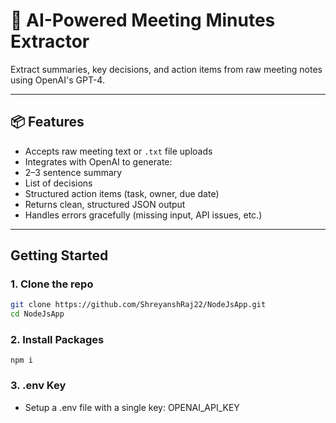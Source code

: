 # 🧠 AI-Powered Meeting Minutes Extractor

Extract summaries, key decisions, and action items from raw meeting notes using OpenAI's GPT-4.

---

## 📦 Features
  - Accepts raw meeting text or `.txt` file uploads
  -  Integrates with OpenAI to generate:
  - 2–3 sentence summary
  - List of decisions
  - Structured action items (task, owner, due date)
  -  Returns clean, structured JSON output
  -  Handles errors gracefully (missing input, API issues, etc.)

---

## Getting Started

### 1. Clone the repo

```bash
git clone https://github.com/ShreyanshRaj22/NodeJsApp.git
cd NodeJsApp
```

### 2. Install Packages
  ```
  npm i
  ```
### 3. .env Key
 - Setup a .env file with a single key: OPENAI_API_KEY
 

